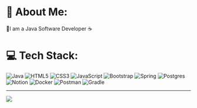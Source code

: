 <!--
Here are some ideas to get you started:

- 🔭 I’m currently working on ...
- 🌱 I’m currently learning ...
- 👯 I’m looking to collaborate on ...
- 🤔 I’m looking for help with ...
- 💬 Ask me about ...
- 📫 How to reach me: ...
- 😄 Pronouns: ...
- ⚡ Fun fact: ...
-->

# 💫 About Me:
👋I am a Java Software Developer ☕

<!--
## 🌐 Socials:
[![LinkedIn](https://img.shields.io/badge/LinkedIn-%230077B5.svg?logo=linkedin&logoColor=white)](https://www.linkedin.com/in/kornienko-dev) [![Telegram](https://img.shields.io/badge/-telegram-red?color=white&logo=telegram&logoColor=blue)](https://t.me/kornienko_dev)
-->

# 💻 Tech Stack:
<!-- 
Java,
OOP,
SOLID,

Java EE
JSP,
Servlets,
REST API

Maven,
Gradle,

Spring Framework,
JPA,
Hibernate,

SQL,
NoSql,
PostgreSQL,
MongoDB,

Junit,
Mockito,

Docker
Liquibase
-->
![Java](https://img.shields.io/badge/java-%23ED8B00.svg?style=for-the-badge&logo=java&logoColor=white) ![HTML5](https://img.shields.io/badge/html5-%23E34F26.svg?style=for-the-badge&logo=html5&logoColor=white) ![CSS3](https://img.shields.io/badge/css3-%231572B6.svg?style=for-the-badge&logo=css3&logoColor=white) ![JavaScript](https://img.shields.io/badge/javascript-%23323330.svg?style=for-the-badge&logo=javascript&logoColor=%23F7DF1E) ![Bootstrap](https://img.shields.io/badge/bootstrap-%23563D7C.svg?style=for-the-badge&logo=bootstrap&logoColor=white) ![Spring](https://img.shields.io/badge/spring-%236DB33F.svg?style=for-the-badge&logo=spring&logoColor=white) ![Postgres](https://img.shields.io/badge/postgres-%23316192.svg?style=for-the-badge&logo=postgresql&logoColor=white) ![Notion](https://img.shields.io/badge/Notion-%23000000.svg?style=for-the-badge&logo=notion&logoColor=white) ![Docker](https://img.shields.io/badge/docker-%230db7ed.svg?style=for-the-badge&logo=docker&logoColor=white) ![Postman](https://img.shields.io/badge/Postman-FF6C37?style=for-the-badge&logo=postman&logoColor=white) ![Gradle](https://img.shields.io/badge/Gradle-02303A.svg?style=for-the-badge&logo=Gradle&logoColor=white)

<!--
# 📊 GitHub Stats:
![](https://github-readme-stats.vercel.app/api?username=vanyako&theme=bear&hide_border=true&include_all_commits=false&count_private=false)<br/>
![](https://github-readme-streak-stats.herokuapp.com/?user=vanyakot&theme=bear&hide_border=true)<br/>
![](https://github-readme-stats.vercel.app/api/top-langs/?username=vanyako&theme=bear&hide_border=true&include_all_commits=false&count_private=false&layout=compact)
-->

---
[![](https://visitcount.itsvg.in/api?id=kornienko-dev&icon=0&color=0)](https://visitcount.itsvg.in)
